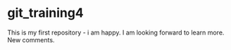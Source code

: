 # git_training4
This is my first repository - i am happy.
I am looking forward to learn more. 
New comments.
